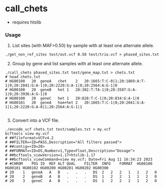 # call_chets

* requires htslib

### Usage

1. List sites (with MAF>0.50) by sample with at least one alternate allele.
```
./get_non_ref_sites test/out.vcf 0.50 test/trio.vcf > phased_sites.txt
```

2. Group by gene and list samples with at least one alternate allele. 
```
./call_chets phased_sites.txt test/gene_map.txt > chets.txt
# head chets.txt
# HG00100	20	geneA	chet	2	20:1665:T:C-0|1;20:1869:A:T-1|0;20:2041:G:A-1|0;20:2220:G:A-1|0;20:2564:A:G-1|0
# HG00100	20	geneB	het	1	20:302:T:TA-1|0;20:3587:G:A-1|0;20:3936:A:G-1|0
# HG00100	20	geneC	het	1	20:828:T:C-1|0;20:834:G:A-1|0
# HG00101	20	geneA	hom+het	2	20:1665:T:C-1|0;20:2041:G:A-1|1;20:2220:G:A-0|1;20:2564:A:G-1|1


```

3. Convert into a VCF file.
```
./encode_vcf chets.txt test/samples.txt > my.vcf
bcftools view my.vcf
# ##fileformat=VCFv4.2
# ##FILTER=<ID=PASS,Description="All filters passed">
# ##contig=<ID=20>
# ##FORMAT=<ID=DS,Number=1,Type=Float,Description="Dosage">
# ##bcftools_viewVersion=1.17+htslib-1.17
# ##bcftools_viewCommand=view my.vcf; Date=Fri Aug 11 16:34:23 2023
# #CHROM	POS	ID	REF	ALT	QUAL	FILTER	INFO	FORMAT	HG00100	HG00101	HG00102	HG00200	HG00201	HG00202	HG00300
# 20	1	geneA	A	B	.	.	.	DS	2	2	2	1	1	2	0
# 20	2	geneB	A	B	.	.	.	DS	1	2	2	1	1	2	0
# 20	3	geneC	A	B	.	.	.	DS	1	2	2	2	1	2	0

```

